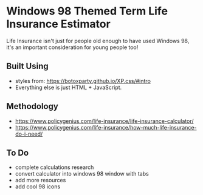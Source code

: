 # Windows 98 Themed Term Life Insurance Estimator

Life Insurance isn't just for people old enough to have used Windows 98, it's an important consideration for young people too!

## Built Using

- styles from: https://botoxparty.github.io/XP.css/#intro
- Everything else is just HTML + JavaScript.

## Methodology

- https://www.policygenius.com/life-insurance/life-insurance-calculator/
- https://www.policygenius.com/life-insurance/how-much-life-insurance-do-i-need/

## To Do

- complete calculations research
- convert calculator into windows 98 window with tabs
- add more resources
- add cool 98 icons 
